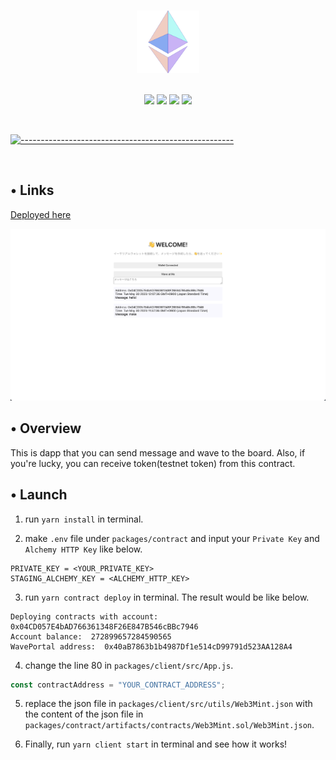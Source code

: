 <p align="center">
  <br />
  <img width="100" src="./assets/eth-logo.png" alt="ETH Logo" width="400" height="100">
  <br/>
  <br />
  <p align="center">
<img src="https://img.shields.io/badge/Solidity-0.8.17-blue?logo=solidity"/>
<img src="https://img.shields.io/badge/hardhat-2.13.0-blue"/>
<img src="https://img.shields.io/badge/React-16.12.0-blue?logo=react"/>
<img src="https://img.shields.io/badge/-javascript-blue?logo=javascript"/>
</p>

<br/>

[![-----------------------------------------------------](https://raw.githubusercontent.com/andreasbm/readme/master/assets/lines/colored.png)](#table-of-contents)

<br/>

## • Links

[Deployed here](https://eth-dapp-three.vercel.app/)

[![Frontend](assets/frontend.png)](https://eth-dapp-three.vercel.app/)


## • Overview

This is dapp that you can send message and wave to the board. Also, if you're lucky, you can receive token(testnet token) from this contract.

## • Launch

1. run `yarn install` in terminal.

2. make `.env` file under `packages/contract` and input your `Private Key` and `Alchemy HTTP Key` like below.

```
PRIVATE_KEY = <YOUR_PRIVATE_KEY>
STAGING_ALCHEMY_KEY = <ALCHEMY_HTTP_KEY>
```

3. run `yarn contract deploy` in terminal. The result would be like below.

```
Deploying contracts with account:  0x04CD057E4bAD766361348F26E847B546cBBc7946
Account balance:  272899657284590565
WavePortal address:  0x40aB7863b1b4987Df1e514cD99791d523AA128A4
```

4. change the line 80 in `packages/client/src/App.js`.

```javascript
const contractAddress = "YOUR_CONTRACT_ADDRESS";
```

5. replace the json file in `packages/client/src/utils/Web3Mint.json` with the content of the json file in `packages/contract/artifacts/contracts/Web3Mint.sol/Web3Mint.json`.


6. Finally, run `yarn client start` in terminal and see how it works!